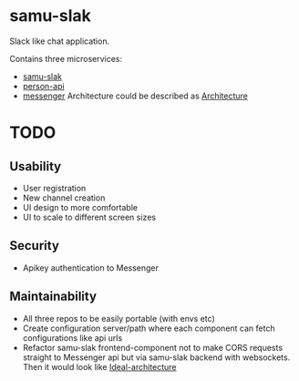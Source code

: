 
# samu-slak

Slack like chat application.

Contains three microservices:
- [samu-slak](https://github.com/samutamm/samu-slak)
- [person-api](https://github.com/samutamm/personapi)
- [messenger](https://github.com/samutamm/messenger)
Architecture could be described as
[Architecture](docs/samu-slak-architecture.png)

# TODO

## Usability
- User registration
- New channel creation
- UI design to more comfortable
- UI to scale to different screen sizes

## Security
- Apikey authentication to Messenger

## Maintainability
- All three repos to be easily portable (with envs etc)
- Create configuration server/path where each component can fetch configurations like api urls
- Refactor samu-slak frontend-component not to make CORS requests straight to Messenger api
but via samu-slak backend with websockets. Then it would look like
[Ideal-architecture](docs/samu-slak-architecture-ideal.png)
